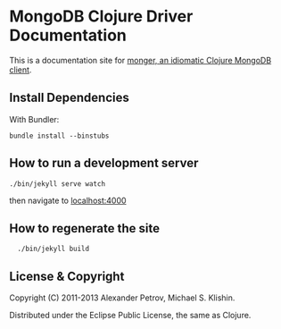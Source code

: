 # MongoDB Clojure Driver Documentation

This is a documentation site for [monger, an idiomatic Clojure MongoDB client](https://github.com/michaelklishin/monger).

## Install Dependencies

With Bundler:

    bundle install --binstubs


## How to run a development server

    ./bin/jekyll serve watch

then navigate to [localhost:4000](http://localhost:4000)


## How to regenerate the site

      ./bin/jekyll build


## License & Copyright

Copyright (C) 2011-2013 Alexander Petrov, Michael S. Klishin.

Distributed under the Eclipse Public License, the same as Clojure.
